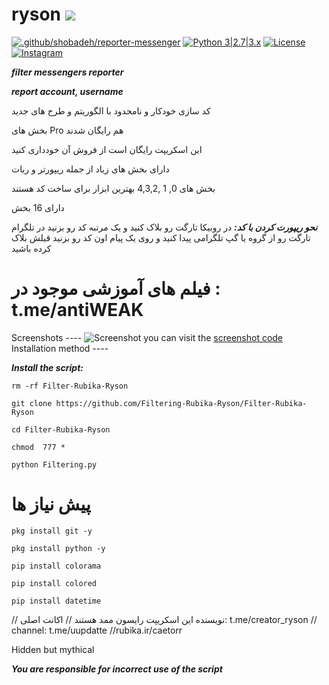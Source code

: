 # ryson ![](https://i.imgur.com/fe85aVR.png)

[![.github/shobadeh/reporter-messenger](https://github.com/filtering-rubika-ryson/Filter-Rubika-Ryson)](https://github.com/shobadeh/report-user) [![Python 3|2.7|3.x](https://img.shields.io/badge/python-3|3.0|3.x-yellow.svg)](https://www.python.org/) [![License](https://img.shields.io/badge/license-GPLv2-red.svg)](https://raw.githubusercontent.com/filtering-rubika-ryson/reporter-rubika) [![Instagram](https://img.shields.io/badge/Instagram-@hazrat_ryson.sav)](https://Instagram.com/hazrat_ryson)

___filter messengers reporter___

***report account, username***

 کد سازی خودکار و نامحدود با الگوریتم و طرح های جدید 

 بخش های Pro هم رایگان شدند

 این اسکریپت رایگان است از فروش آن خودداری کنید

 دارای بخش های زیاد از جمله ریپورتر و ربات

 بخش های 0, 1 ,4,3,2  بهترین ابزار برای ساخت کد هستند

 دارای 16 بخش

***نحو ریپورت کردن با کد:***
 در روبیکا تارگت رو بلاک کنید و یک مرتبه کد رو بزنید
 در تلگرام تارگت رو از گروه یا گپ تلگرامی پیدا کنید و روی یک پیام اون کد رو بزنید قبلش بلاک کرده باشید

# فیلم های آموزشی موجود در : t.me/antiWEAK

Screenshots ---- ![Screenshot](https://raw.githubusercontent.com/FILTERING-RUBIKA-RYSON/Filter-Rubika-Ryson/main/Screenshot.png) you can visit the [screenshot code](https://raw.githubusercontent.com/FILTERING-RUBIKA-RYSON/Filter-Rubika-Ryson/main/Screenshots.jpg) Installation method ----

***Install the script:***

`rm -rf Filter-Rubika-Ryson`



`git clone https://github.com/Filtering-Rubika-Ryson/Filter-Rubika-Ryson`



`cd Filter-Rubika-Ryson`


`chmod  777 *`


`python Filtering.py`

# پیش نیاز ها
`pkg install git -y`

`pkg install python -y`

`pip install colorama`

`pip install colored`

`pip install datetime`



// نویسنده این اسکریپت رایسون ممد هستند
// اکانت اصلی: t.me/creator_ryson
// channel: t.me/uupdatte
//rubika.ir/caetorr


Hidden but mythical 

___You are responsible for incorrect use of the script___
